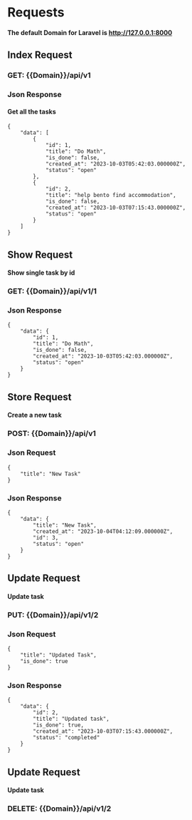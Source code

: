 # Requests

#### The default Domain for Laravel is http://127.0.0.1:8000

## Index Request

### GET: {{Domain}}/api/v1

### Json Response

#### Get all the tasks

```
{
    "data": [
        {
            "id": 1,
            "title": "Do Math",
            "is_done": false,
            "created_at": "2023-10-03T05:42:03.000000Z",
            "status": "open"
        },
        {
            "id": 2,
            "title": "help bento find accommodation",
            "is_done": false,
            "created_at": "2023-10-03T07:15:43.000000Z",
            "status": "open"
        }
    ]
}
```



## Show Request

#### Show single task by id 

### GET: {{Domain}}/api/v1/1

### Json Response

```
{
    "data": {
        "id": 1,
        "title": "Do Math",
        "is_done": false,
        "created_at": "2023-10-03T05:42:03.000000Z",
        "status": "open"
    }
}
```



## Store Request

#### Create a new task

### POST: {{Domain}}/api/v1

### Json Request

```
{
    "title": "New Task"
}
```

### Json Response

```
{
    "data": {
        "title": "New Task",
        "created_at": "2023-10-04T04:12:09.000000Z",
        "id": 3,
        "status": "open"
    }
}
```


## Update Request

#### Update task

### PUT: {{Domain}}/api/v1/2

### Json Request

```
{
    "title": "Updated Task",
    "is_done": true
}
```

### Json Response

```
{
    "data": {
        "id": 2,
        "title": "Updated task",
        "is_done": true,
        "created_at": "2023-10-03T07:15:43.000000Z",
        "status": "completed"
    }
}
```

## Update Request

#### Update task

### DELETE: {{Domain}}/api/v1/2

